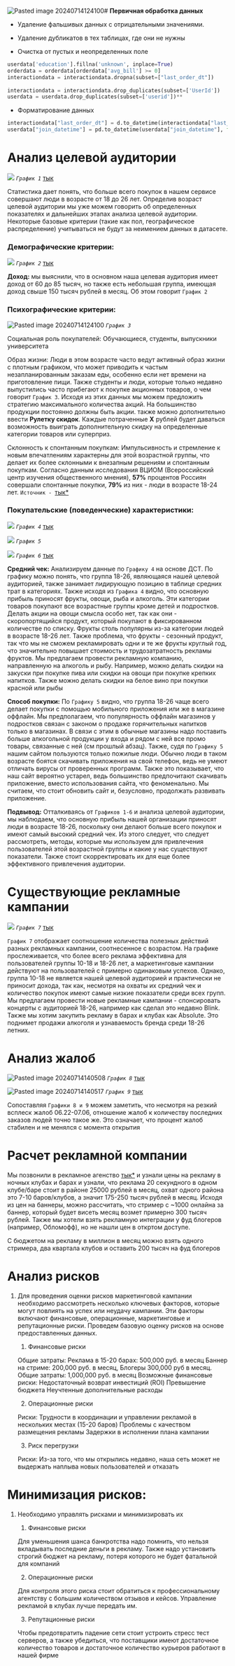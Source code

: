 ![Pasted image 20240714124100](https://github.com/user-attachments/assets/be892696-609c-4d33-97cd-ead623b535d2)# **Первичная обработка данных**

- Удаление фальшивых данных с отрицательными значениями.
    
- Удаление дубликатов в тех таблицах, где они не нужны
    
- Очистка от пустых и неопределенных поле
    

```Python
userdata['education'].fillna('unknown', inplace=True)  
orderdata = orderdata[orderdata['avg_bill'] >= 0]  
interactiondata = interactiondata.dropna(subset=["last_order_dt"])  
  
interactiondata = interactiondata.drop_duplicates(subset=['UserId'])  
userdata = userdata.drop_duplicates(subset=['userid'])**
```

- Форматирование данных

```Python
interactiondata["last_order_dt"] = d.to_datetime(interactiondata["last_order_dt"], format="%Y-%m-%d") 
userdata["join_datetime"] = pd.to_datetime(userdata["join_datetime"], format="%Y-%m-%d %H:%M:%S")
```

# **Анализ целевой аудитории**

![](https://lh7-us.googleusercontent.com/docsz/AD_4nXfVDHFjcRY-BEaVZth58B-pZY7OVjK3Ci5Fnu4PIWnAQae5H62vnB6VXSRelnX_CeDbdxpvwtEdkung3NtgSUzqMc9snzPNiBIZUig1djtFd_yXYgARU-QXUBr79rPD43Sin_JWNt9LTZRV1kw8az_lCYw?key=obP1Jyt_9BrS8BQ0aTLj9w)
*`График 1`* [тык](https://github.com/MrPesochek/dataton/blob/main/график1.py)

Статистика дает понять, что больше всего покупок в нашем сервисе совершают люди в возрасте от 18 до 26 лет. Определив возраст целевой аудитории мы уже можем говорить об определенных показателях и дальнейших этапах анализа целевой аудитории. Некоторые базовые критерии (такие как пол, географическое распределение) учитываться не будут за неимением данных в датасете. 


### **Демографические критерии:**

![](https://lh7-us.googleusercontent.com/docsz/AD_4nXe2vJbzX9057nZl5_UQxScalYPmr9XHcYEGn3OwnXlHPs8OscFEGHPFxMxMuLLah_tb-YSUn18lMOHhmUFj30cRr1oaKawRtvmOC2zneIRhxL78yOyATNFOjPjAgz9pbRoOG1FmmKJJvoT__UfDfwnN8rQW?key=obP1Jyt_9BrS8BQ0aTLj9w)
*`График 2`* [тык](https://github.com/MrPesochek/dataton/blob/main/график2.py)


**Доход:** мы выяснили, что в основном наша целевая аудитория имеет доход от 60 до 85 тысяч, но также есть небольшая группа, имеющая доход свыше 150 тысяч рублей в месяц. Об этом говорит `График 2`


### **Психографические критерии:**

![Pasted image 20240714124100](https://github.com/user-attachments/assets/59bac78b-5ae3-4a44-94cd-5b556b17ea11)
*`График 3`* 

Социальная роль покупателей: Обучающиеся, студенты, выпускники университета

Образ жизни: Люди в этом возрасте часто ведут активный образ жизни с плотным графиком, что может приводить к частым незапланированным заказам еды, особенно если нет времени на приготовление пищи. Также студенты и люди, которые только недавно выпустились часто прибегают к покупке акционных товаров, о чем говорит `График 3`. Исходя из этих данных мы можем предложить стратегию максимального количества акций. На большинство продукции постоянно должны быть акции. также можно дополнительно ввести **Рулетку скидок**. Каждые потраченные **X** рублей будет даваться возможность выиграть дополнительную скидку на определенные категории товаров или суперприз.
  
Склонность к спонтанным покупкам: Импульсивность и стремление к новым впечатлениям характерны для этой возрастной группы, что делает их более склонными к внезапным решениям и спонтанным покупкам. Согласно данным исследования ВЦИОМ (Всероссийский центр изучения общественного мнения), **57%** процентов Россиян совершали спонтанные покупки, **79%** из них - люди в возрасте 18-24 лет. `Источник - `[тык*](**[https://wciom.ru/analytical-reviews/analiticheskii-obzor/impulsivnye-pokupki?ysclid=lykneg5ojf141388206](https://wciom.ru/analytical-reviews/analiticheskii-obzor/impulsivnye-pokupki?ysclid=lykneg5ojf141388206)**)



### **Покупательские (поведенческие) характеристики:**

![](https://lh7-us.googleusercontent.com/docsz/AD_4nXcgGgiLgZwH1NuYOO4FCR6EQvL6IxFev6eD9AGE311XXf4b77ltYvy_ROJbZDN8XvFFgrKprPia70bP1TF-If88Nqg1SikhqNOGbJYE2hwKT3m1FhYEk3A1tnuNT86yCbIuwN1elpPRHG4gq9A5IjFOqyw?key=obP1Jyt_9BrS8BQ0aTLj9w)
*`График 4`*  [тык](https://github.com/MrPesochek/dataton/blob/main/график4.py)

![](https://lh7-us.googleusercontent.com/docsz/AD_4nXeOxNSEkC82nA-6kkJXyZEyGs996iTAkzT6UXQ6_BpCrqPe7OX7qidf43f7i3gI4aPQk6jqmIQ-RoGMe-JLK4Sv5G604lhFwNzayXhWUrcOkppJVmTn_FR6aygNaxuijlpA59DliQVNYGA7WCdZnJYjgUBV?key=obP1Jyt_9BrS8BQ0aTLj9w)
*`График 5`* 

**![](https://lh7-us.googleusercontent.com/docsz/AD_4nXe_d3SVcD8ftmU8oXFOcN1if0_CVJFHrOFdJyDOt32zlSiI96x0BhK_iWn7hh2oQM9Z4eLPGmQKNs_3B6QC6a2B0QFU156c6y_8bnwg7cb8g3j3vlaNDCP1OETYD8rdFEMIg0jWNV87gFnQEYQXNvH60fc?key=obP1Jyt_9BrS8BQ0aTLj9w)**
*`График 6`*  [тык](https://github.com/MrPesochek/dataton/blob/main/график6.py)

**Средний чек:** Анализируем данные по `Графику 4` на основе ДСТ. По графику можно понять, что группа 18-26, являющаяся нашей целевой аудиторией, также занимает лидирующую позицию в таблице средних трат в категориях. Также исходя из `Графика 4` видно, что основную прибыль приносят фрукты, овощи, рыба и алкоголь. Эти категории товаров покупают все возрастные группы кроме детей и подростков. Делать акции на овощи смысла особо нет, так как они - скоропортящийся продукт, который покупают в фиксированном количестве по списку. Фрукты столь популярны из-за категории людей в возрасте 18-26 лет. Также проблема, что фрукты - сезонный продукт, так что мы не сможем рекламировать одни и те же фрукты круглый год, что значительно повышает стоимость и трудозатратность рекламы фруктов. Мы предлагаем провести рекламную компанию, направленную на алкоголь и рыбу. Например, можно делать скидки на закуски при покупке пива или скидки на овощи при покупке крепких напитков. Также можно делать скидки на белое вино при покупки красной или рыбы

**Способ покупки:** По `Графику 5` видно, что группа 18-26 чаще всего делает покупки с помощью мобильного приложения или же в магазине оффлайн. Мы предполагаем, что популярность оффлайн магазинов у подростков связан с законом о продаже горячительных напитков только в магазинах. В связи с этим в обычные магазины надо поставить больше алкогольной продукции у входа и рядом с ней все промо товары, связанные с ней (см прошлый абзац). Также, судя по `Графику 5` нашим сайтом пользуются только пожилые люди. Обычно люди в таком возрасте боятся скачивать приложения на свой телефон, ведь не умеют отличать вирусы от проверенных программ. Также это показывает, что наш сайт вероятно устарел, ведь большинство предпочитают скачивать приложение, вместо использования сайта, что феноменально. Мы считаем, что стоит обновить сайт и, безусловно, продолжать развивать приложение. 

**Подвывод:** Отталкиваясь от `Графиков 1-6` и  анализа целевой аудитории, мы наблюдаем, что основную прибыль нашей организации приносят люди в возрасте 18-26, поскольку они делают больше всего покупок и имеют самый высокий средний чек. Из этого следует, что  следует рассмотреть, методы, которые мы используем для привлечения пользователей этой возрастной группы и какие у нас существуют показатели. Также стоит скорректировать их для еще более эффективного привлечения аудитории.


# **Существующие рекламные кампании**

![](https://lh7-us.googleusercontent.com/docsz/AD_4nXfesLKKxeGzFFODJdxwr3RQ3aUMSvUAa-HAZrBpHnHpoxeRzGos7va9j8lDnRoce-WXCJQ-gfsiA6_flL5MAUQTCqz63ip7U-TgukxVC-oAT6tFswOw48YoSifBbhMQBmxxYCYuwIfv2BzLWT7PcbvIH5tf?key=obP1Jyt_9BrS8BQ0aTLj9w)
*`График 7`*  [тык](https://github.com/MrPesochek/dataton/blob/main/график7.py)

`График 7` отображает соотношение количества полезных действий разных рекламных кампании, соотнесенное с возрастом. На графике прослеживается, что более всего реклама эффективна для пользователей группы 10-18 и 18-26 лет, а маркетинговые кампании действуют на пользователей с примерно одинаковым успехов. Однако, группа 10-18 не является нашей целевой аудиторией и практически не приносит дохода, так как, несмотря на охваты их средний чек и количество покупок имеют самые низкие показатели среди всех групп. Мы предлагаем провести новые рекламные кампании - спонсировать концерты с аудиторией 18-26, например как сделал это недавно Blink. Также мы хотим закупить рекламу в барах и клубах как Absolute. Это поднимет продажи алкоголя и узнаваемость бренда среди 18-26 летних.

# **Анализ жалоб**

![Pasted image 20240714140508](https://github.com/user-attachments/assets/fdf6008a-83b1-4229-9315-ad71d3e608a8)
*`График 8`*  [тык](https://github.com/MrPesochek/dataton/blob/main/график8.py)

![Pasted image 20240714140517](https://github.com/user-attachments/assets/25b2b186-7b5b-4ba4-bc4e-98c9199b4057)
*`График 9`*  [тык](https://github.com/MrPesochek/dataton/blob/main/график9.py)

Сопоставляя `Графики 8 и 9` можем заметить, что несмотря на резкий всплеск жалоб 06.22-07.06, отношение жалоб к количеству последних заказов людей точно такое же. Это означает, что процент жалоб стабилен и не менялся с момента открытия

# Расчет рекламной компании

Мы позвонили в рекламное агенство [тык*](https://posteffect.ru/) и узнали цены на рекламу в ночных клубах и барах и узнали, что реклама 20 секундного в одном клубе/баре стоит в районе 25000 рублей в месяц, охват одного района это 7-10 баров/клубов, а значит 175-250 тысяч рублей в месяц. Исходя из цен на баннеры, можно рассчитать, что стример с ~1000 онлайна за баннер, который будет висеть месяц возмет примерно 300 тысяч рублей. Также мы хотели взять рекламную интеграции у фуд блогеров (например, Обломофф), но не нашли цен в откртом доступе.

С бюджетом на рекламу в миллион в месяц можно взять одного стримера, два квартала клубов и оставить 200 тысяч на фуд блогеров

# **Анализ рисков**

1. Для проведения оценки рисков маркетинговой кампании необходимо рассмотреть несколько ключевых факторов, которые могут повлиять на успех или неудачу кампании. Эти факторы включают финансовые, операционные, маркетинговые и репутационные риски. Проведем базовую оценку рисков на основе предоставленных данных.
    
    1. Финансовые риски
    
    Общие затраты: Реклама в 15-20 барах: 500,000 руб. в месяц Баннер на стриме: 200,000 руб. в месяц, Блогеры 300,000 руб в месяц. Общие затраты: 1,000,000 руб. в месяц Возможные финансовые риски: Недостаточный возврат инвестиций (ROI) Превышение бюджета Неучтенные дополнительные расходы
    
    2. Операционные риски
    
    Риски: Трудности в координации и управлении рекламой в нескольких местах (15-20 баров) Проблемы с качеством размещения рекламы Задержки в исполнении плана кампании
    
    3. Риск перегрузки
    
    Риски: Из-за того, что мы открылись недавно, наша сеть может не выдержать наплыва новых пользователей и отказать
# **Минимизация рисков:**

1. Необходимо управлять рисками и минимизировать их
    
    1. Финансовые риски
    
    Для уменьшения шанса банкротства надо помнить, что нельзя вкладывать последние деньги в рекламу. Также надо установить строгий бюджет на рекламу, потеря которого не будет фатальной для компаний
    
    2. Операционные риски
    
    Для контроля этого риска стоит обратиться к профессиональному агентству с большим количеством отзывов и кейсов. Управление рекламой в клубах лучше передать им.
    
    3. Репутационные риски
    
    Чтобы предотвратить падение сети стоит устроить стресс тест серверов, а также убедиться, что поставщики имеют достаточное количество товаров и достаточное количество курьеров работают в нашей фирме
